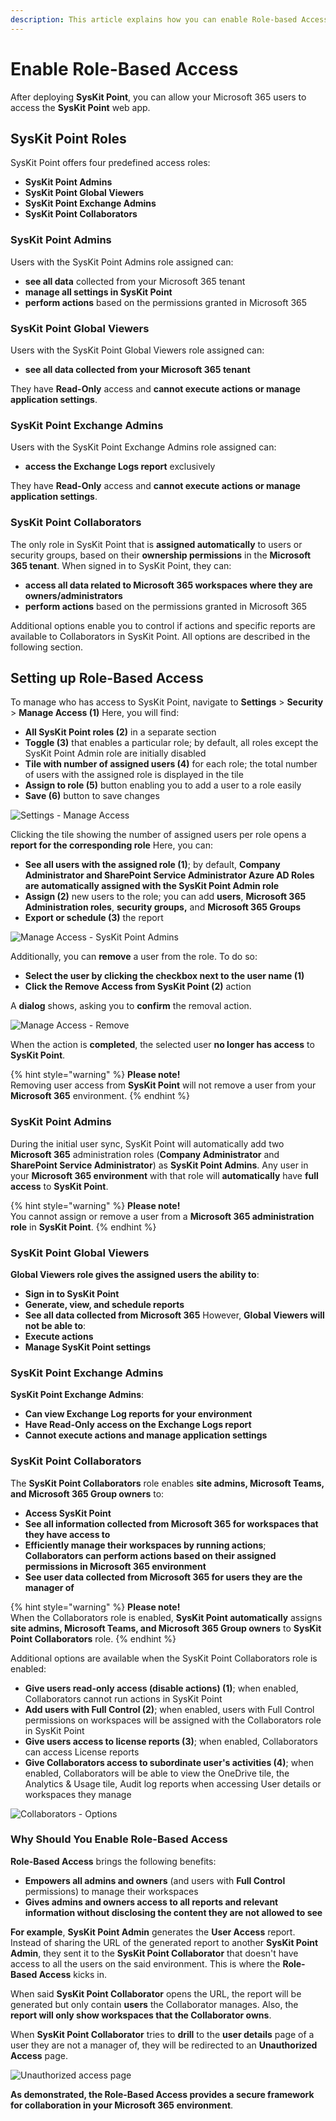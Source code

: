 ```yaml
---
description: This article explains how you can enable Role-based Access in SysKit Point.
---
```


# Enable Role-Based Access

After deploying **SysKit Point**, you can allow your Microsoft 365 users to access the **SysKit Point** web app.

## SysKit Point Roles

SysKit Point offers four predefined access roles:

* **SysKit Point Admins**
* **SysKit Point Global Viewers**
* **SysKit Point Exchange Admins**
* **SysKit Point Collaborators**

### SysKit Point Admins

Users with the SysKit Point Admins role assigned can:

* **see all data** collected from your Microsoft 365 tenant
* **manage all settings in SysKit Point** 
* **perform actions** based on the permissions granted in Microsoft 365

### SysKit Point Global Viewers

Users with the SysKit Point Global Viewers role assigned can:

* **see all data collected from your Microsoft 365 tenant**

They have **Read-Only** access and **cannot execute actions or manage application settings**.

### SysKit Point Exchange Admins

Users with the SysKit Point Exchange Admins role assigned can:

* **access the Exchange Logs report** exclusively

They have **Read-Only** access and **cannot execute actions or manage application settings**.

### SysKit Point Collaborators

The only role in SysKit Point that is **assigned automatically** to users or security groups, based on their **ownership permissions** in the **Microsoft 365 tenant**. When signed in to SysKit Point, they can:

* **access all data related to Microsoft 365 workspaces where they are owners/administrators**
* **perform actions** based on the permissions granted in Microsoft 365

Additional options enable you to control if actions and specific reports are available to Collaborators in SysKit Point. All options are described in the following section.

## Setting up Role-Based Access

To manage who has access to SysKit Point, navigate to **Settings** > **Security** > **Manage Access (1)**
Here, you will find:
* **All SysKit Point roles (2)** in a separate section
* **Toggle (3)** that enables a particular role; by default, all roles except the SysKit Point Admin role are initially disabled 
* **Tile with number of assigned users (4)** for each role; the total number of users with the assigned role is displayed in the tile
* **Assign to role (5)** button enabling you to add a user to a role easily
* **Save (6)** button to save changes

![Settings - Manage Access](../.gitbook/assets/enable-role-based-access_manage-access.png)

Clicking the tile showing the number of assigned users per role opens a **report for the corresponding role**
Here, you can:
* **See all users with the assigned role (1)**; by default, **Company Administrator and SharePoint Service Administrator Azure AD Roles are automatically assigned with the SysKit Point Admin role**
* **Assign (2)** new users to the role; you can add **users**, **Microsoft 365 Administration roles**, **security groups,** and **Microsoft 365 Groups**
* **Export or schedule (3)** the report

![Manage Access - SysKit Point Admins](../.gitbook/assets/enable-role-based-access_admins.png)

Additionally, you can **remove** a user from the role. To do so:
* **Select the user by clicking the checkbox next to the user name \(1\)**
* **Click the Remove Access from SysKit Point \(2\)** action

A **dialog** shows, asking you to **confirm** the removal action.

![Manage Access - Remove](../.gitbook/assets/enable-role-based-access_remove.png)

When the action is **completed**, the selected user **no longer has access** to **SysKit Point**.

{% hint style="warning" %}
**Please note!**  
Removing user access from **SysKit Point** will not remove a user from your **Microsoft 365** environment.
{% endhint %}

### SysKit Point Admins

During the initial user sync, SysKit Point will automatically add two **Microsoft 365** administration roles \(**Company Administrator** and **SharePoint Service Administrator**\) as **SysKit Point Admins**. Any user in your **Microsoft 365 environment** with that role will **automatically** have **full access** to **SysKit Point**.

{% hint style="warning" %}
**Please note!**  
You cannot assign or remove a user from a **Microsoft 365 administration role** in **SysKit Point**.
{% endhint %}

### SysKit Point Global Viewers

**Global Viewers role gives the assigned users the ability to**:
* **Sign in to SysKit Point**
* **Generate, view, and schedule reports**
* **See all data collected from Microsoft 365**
However, **Global Viewers will not be able to**:
* **Execute actions**
* **Manage SysKit Point settings**

### SysKit Point Exchange Admins

**SysKit Point Exchange Admins**:
* **Can view Exchange Log reports for your environment**
* **Have Read-Only access on the Exchange Logs report**
* **Cannot execute actions and manage application settings**

### SysKit Point Collaborators

The **SysKit Point Collaborators** role enables **site admins, Microsoft Teams, and Microsoft 365 Group owners** to:
* **Access SysKit Point**
* **See all information collected from Microsoft 365 for workspaces that they have access to**
* **Efficiently manage their workspaces by running actions**; **Collaborators can perform actions based on their assigned permissions in Microsoft 365 environment**
* **See user data collected from Microsoft 365 for users they are the manager of**

{% hint style="warning" %}
**Please note!**  
When the Collaborators role is enabled, **SysKit Point automatically** assigns **site admins, Microsoft Teams, and Microsoft 365 Group owners** to **SysKit Point Collaborators** role.
{% endhint %}

Additional options are available when the SysKit Point Collaborators role is enabled:
* **Give users read-only access (disable actions) (1)**; when enabled, Collaborators cannot run actions in SysKit Point
* **Add users with Full Control (2)**; when enabled, users with Full Control permissions on workspaces will be assigned with the Collaborators role in SysKit Point
* **Give users access to license reports (3)**; when enabled, Collaborators can access License reports
* **Give Collaborators access to subordinate user's activities (4)**; when enabled, Collaborators will be able to view the OneDrive tile, the Analytics & Usage tile, Audit log reports when accessing User details or workspaces they manage

![Collaborators - Options](../.gitbook/assets/enable-role-based-access_collaborator-options.png)

### Why Should You Enable Role-Based Access

**Role-Based Access** brings the following benefits:
* **Empowers all admins and owners** \(and users with **Full Control** permissions\) to manage their workspaces
* **Gives admins and owners access to all reports and relevant information without disclosing the content they are not allowed to see**


**For example**, **SysKit Point Admin** generates the **User Access** report. Instead of sharing the URL of the generated report to another **SysKit Point Admin**, they sent it to the **SysKit Point Collaborator** that doesn't have access to all the users on the said environment. This is where the **Role-Based Access** kicks in.

When said **SysKit Point Collaborator** opens the URL, the report will be generated but only contain **users** the Collaborator manages. Also, the **report will only show workspaces that the Collaborator owns**.

When **SysKit Point Collaborator** tries to **drill** to the **user details** page of a user they are not a manager of, they will be redirected to an **Unauthorized Access** page.

![Unauthorized access page](../.gitbook/assets/enable-role-based-access_unauthorized-access-screen.png)

**As demonstrated, the Role-Based Access provides a secure framework for collaboration in your Microsoft 365 environment**.

